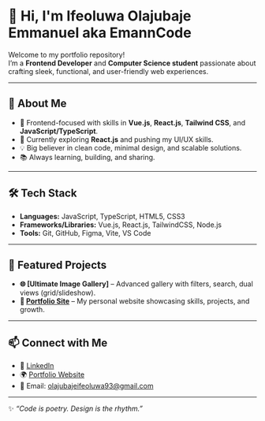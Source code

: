 # 👋 Hi, I'm Ifeoluwa Olajubaje Emmanuel aka EmannCode

Welcome to my portfolio repository!  
I’m a **Frontend Developer** and **Computer Science student** passionate about crafting sleek, functional, and user-friendly web experiences.  

---

## 🚀 About Me
- 🎨 Frontend-focused with skills in **Vue.js**, **React.js**, **Tailwind CSS**, and **JavaScript/TypeScript**.  
- 🔧 Currently exploring **React.js** and pushing my UI/UX skills.  
- 💡 Big believer in clean code, minimal design, and scalable solutions.  
- 📚 Always learning, building, and sharing.  

---

## 🛠️ Tech Stack
- **Languages:** JavaScript, TypeScript, HTML5, CSS3  
- **Frameworks/Libraries:** Vue.js, React.js, TailwindCSS, Node.js  
- **Tools:** Git, GitHub, Figma, Vite, VS Code  

---

## 📂 Featured Projects
- **🌐 [Ultimate Image Gallery]** – Advanced gallery with filters, search, dual views (grid/slideshow).  
- **💼 [Portfolio Site](emanncode.vercel.app)** – My personal website showcasing skills, projects, and growth.  

---

## 📫 Connect with Me
- 💼 [LinkedIn](https://www.linkedin.com/in/emann-b66a0b343)  
- 🌍 [Portfolio Website](emanncode.vercel.app)  
- 📧 Email: olajubajeifeoluwa93@gmail.com 

---

✨ _“Code is poetry. Design is the rhythm.”_
